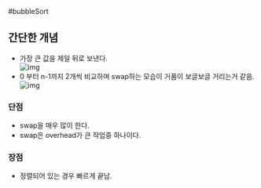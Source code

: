  #bubbleSort

## 간단한 개념
* 가장 큰 값을 제일 뒤로 보낸다.<br/>
![img](https://upload.wikimedia.org/wikipedia/commons/3/37/Bubble_sort_animation.gif)
* 0 부터 n-1까지 2개씩 비교하며 swap하는 모습이 거품이 보글보글 거리는거 같음.
![img](https://upload.wikimedia.org/wikipedia/commons/c/c8/Bubble-sort-example-300px.gif)

### 단점
* swap을 매우 많이 한다.
* swap은 overhead가 큰 작업중 하나이다.

### 장점
* 정렬되어 있는 경우 빠르게 끝남.
